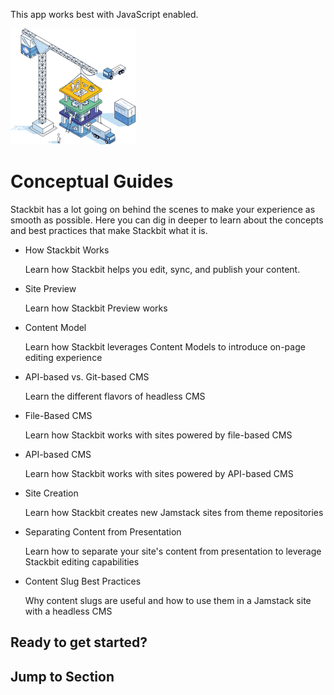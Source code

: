 This app works best with JavaScript enabled.



























![Stackbit](/docs/images/stackbit-crane-sm.png)

Conceptual Guides
=================

Stackbit has a lot going on behind the scenes to make your experience as smooth as possible. Here you can dig in deeper to learn about the concepts and best practices that make Stackbit what it is.

-   <a href="/docs/conceptual-guides/how-stackbit-works/" class="docs-item-link"></a>
    How Stackbit Works

    <span class="icon-angle-right" aria-hidden="true"></span>
    Learn how Stackbit helps you edit, sync, and publish your content.

-   <a href="/docs/conceptual-guides/site-preview/" class="docs-item-link"></a>
    Site Preview

    <span class="icon-angle-right" aria-hidden="true"></span>
    Learn how Stackbit Preview works

-   <a href="/docs/conceptual-guides/content-model/" class="docs-item-link"></a>
    Content Model

    <span class="icon-angle-right" aria-hidden="true"></span>
    Learn how Stackbit leverages Content Models to introduce on-page editing experience

-   <a href="/docs/conceptual-guides/api-versus-git-based-cms/" class="docs-item-link"></a>
    API-based vs. Git-based CMS

    <span class="icon-angle-right" aria-hidden="true"></span>
    Learn the different flavors of headless CMS

-   <a href="/docs/conceptual-guides/file-based-cms/" class="docs-item-link"></a>
    File-Based CMS

    <span class="icon-angle-right" aria-hidden="true"></span>
    Learn how Stackbit works with sites powered by file-based CMS

-   <a href="/docs/conceptual-guides/api-based-cms/" class="docs-item-link"></a>
    API-based CMS

    <span class="icon-angle-right" aria-hidden="true"></span>
    Learn how Stackbit works with sites powered by API-based CMS

-   <a href="/docs/conceptual-guides/site-creation/" class="docs-item-link"></a>
    Site Creation

    <span class="icon-angle-right" aria-hidden="true"></span>
    Learn how Stackbit creates new Jamstack sites from theme repositories

-   <a href="/docs/conceptual-guides/content-presentation-separation/" class="docs-item-link"></a>
    Separating Content from Presentation

    <span class="icon-angle-right" aria-hidden="true"></span>
    Learn how to separate your site's content from presentation to leverage Stackbit editing capabilities

-   <a href="/docs/conceptual-guides/best-practices-slug/" class="docs-item-link"></a>
    Content Slug Best Practices

    <span class="icon-angle-right" aria-hidden="true"></span>
    Why content slugs are useful and how to use them in a Jamstack site with a headless CMS

Ready to get started?
---------------------



Jump to Section
---------------












